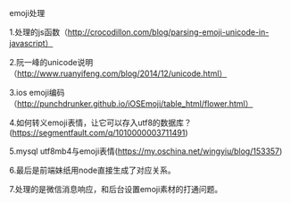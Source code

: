 emoji处理

1.处理的js函数（http://crocodillon.com/blog/parsing-emoji-unicode-in-javascript）

2.阮一峰的unicode说明（http://www.ruanyifeng.com/blog/2014/12/unicode.html）

3.ios emoji编码（http://punchdrunker.github.io/iOSEmoji/table_html/flower.html）

4.如何转义emoji表情，让它可以存入utf8的数据库？(https://segmentfault.com/q/1010000003711491)

5.mysql utf8mb4与emoji表情(https://my.oschina.net/wingyiu/blog/153357)

6.最后是前端妹纸用node直接生成了对应关系。

7.处理的是微信消息响应，和后台设置emoji素材的打通问题。